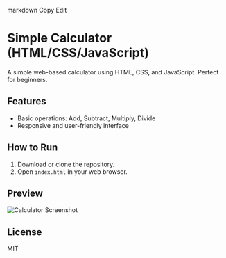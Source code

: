 
markdown
Copy
Edit
# Simple Calculator (HTML/CSS/JavaScript)

A simple web-based calculator using HTML, CSS, and JavaScript. Perfect for beginners.

## Features
- Basic operations: Add, Subtract, Multiply, Divide
- Responsive and user-friendly interface

## How to Run
1. Download or clone the repository.
2. Open `index.html` in your web browser.

## Preview

![Calculator Screenshot](screenshot.png) <!-- optional screenshot -->

## License
MIT



